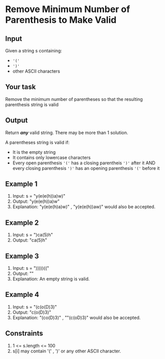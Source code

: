 # Remove Minimum Number of Parenthesis to Make Valid

## Input

Given a string s containing:

- `'('`
- `')'`
- other ASCII characters

## Your task

Remove the minimum number of parentheses so that the resulting parenthesis string is valid

## Output

Return ***any*** valid string. There may be more than 1 solution.

A parentheses string is valid if:

- It is the empty string
- It contains only lowercase characters
- Every open parenthesis `'('` has a closing parentheis `')'` after it AND every closing parenthesis `')'` has an opening parenthesis `'('` before it

## Example 1

1. Input: s = "y(e(e(h))a)w)"
2. Output: "y(e(e(h))a)w"
3. Explanation: "y(e(e(h)a)w)" , "y(e(e(h))aw)" would also be accepted.

## Example 2

1. Input: s = ")ca(5)h"
2. Output: "ca(5)h"

## Example 3

1. Input: s = ")))))(("
2. Output: ""
3. Explanation: An empty string is valid.

## Example 4

1. Input: s = "(c(o(D)3)"
2. Output: "c(o(D)3)"
3. Explanation: "(co(D)3)" , ""(c(oD)3)" would also be accepted.

## Constraints

1. 1 <= s.length <= 100
2. s[i] may contain  '(' , ')' or any other ASCII character.
